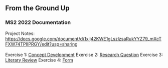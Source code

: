 ## From the Ground Up
### MS2 2022 Documentation

Project Notes: https://docs.google.com/document/d/1xij42KWE1gLszlzsaRukYYZ79_mXcTFXW74TPIIPRGY/edit?usp=sharing
<br>
<br>
Exercise 1: [Concept Development](MS2_Molloy_ConceptDevelopmentSynthesis.pdf)
Exercise 2: [Research Question](MS2_Molloy_ResearchProblem.png)
Exercise 3: [Literary Review](https://docs.google.com/document/d/18BscTZwhw4MUk_qW2ByEmY9euuYRESVZOc-DmpSJ6pk/edit?usp=sharing)
Exercise 4: [Form](MS2_Molloy_Wireframe.jpg)



